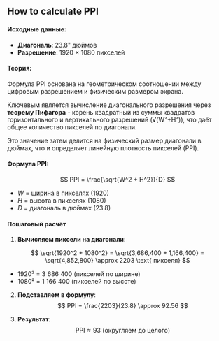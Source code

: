 ## How to calculate PPI

#### Исходные данные:

- **Диагональ**: 23.8" дюймов
- **Разрешение**: 1920 × 1080 пикселей
#### Теория:

Формула PPI  основана на геометрическом соотношении между цифровым разрешением и физическим размером экрана. 

Ключевым является вычисление диагонального разрешения через **теорему Пифагора** - корень квадратный из суммы квадратов горизонтального и вертикального разрешений (√(W²+H²)), что даёт общее количество пикселей по диагонали. 

Это значение затем делится на физический размер диагонали в дюймах, что и определяет линейную плотность пикселей (PPI). 
#### Формула PPI:
$$
PPI = \frac{\sqrt{W^2 + H^2}}{D}
$$
- $W$ = ширина в пикселях (1920)
- $H$ = высота в пикселях (1080)
- $D$ = диагональ в дюймах (23.8)
#### Пошаговый расчёт

1. **Вычисляем пиксели на диагонали**:
   
$$
\sqrt{1920^2 + 1080^2} = \sqrt{3,686,400 + 1,166,400} = \sqrt{4,852,800} \approx 2203 \text{ пикселя}
$$

- 1920² = 3 686 400 (пикселей по ширине)
- 1080² = 1 166 400 (пикселей по высоте)

2. **Подставляем в формулу**:
$$
PPI = \frac{2203}{23.8} \approx 92.56
$$

3. **Результат**:
$$
\text{PPI} \approx 93 \text { (округляем до целого)}
$$

